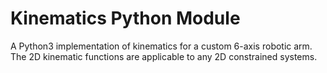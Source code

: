 # Kinematics Python Module

A Python3 implementation of kinematics for a custom 6-axis robotic arm. The 2D kinematic functions are applicable to any 2D constrained systems.

